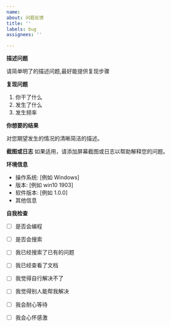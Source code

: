 ```yaml
---
name:
about: 问题反馈
title: ''
labels: bug
assignees: ''

---
```


**描述问题**

请简单明了的描述问题,最好能提供复现步骤

**复现问题**
1. 你干了什么
2. 发生了什么
3. 发生频率

**你想要的结果**

对您期望发生的情况的清晰简洁的描述。

**截图或日志**
如果适用，请添加屏幕截图或日志以帮助解释您的问题。

**环境信息**
- 操作系统: [例如 Windows]
- 版本: [例如 win10 1903]
- 软件版本: [例如 1.0.0]
- 其他信息

**自我检查**
- [ ] 是否会编程
- [ ] 是否会搜索
- [ ] 我已经搜索了已有的问题
- [ ] 我已经查看了文档
- [ ] 我觉得自行解决不了
- [ ] 我觉得别人能帮我解决
- [ ] 我会耐心等待
- [ ] 我会心怀感激


